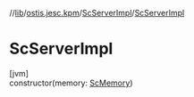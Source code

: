 //[lib](../../../index.md)/[ostis.jesc.kpm](../index.md)/[ScServerImpl](index.md)/[ScServerImpl](-sc-server-impl.md)

# ScServerImpl

[jvm]\
constructor(memory: [ScMemory](../../ostis.jesc.memory/-sc-memory/index.md))

